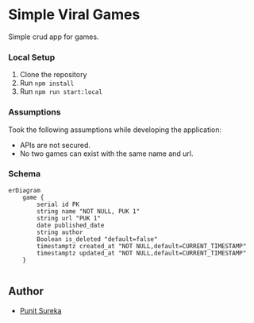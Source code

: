 # **Simple Viral Games**

Simple crud app for games.

### Local Setup
1. Clone the repository
2. Run `npm install`
3. Run `npm run start:local`


### Assumptions
Took the following assumptions while developing the application:
- APIs are not secured.
- No two games can exist with the same name and url. 

### Schema
```mermaid
erDiagram
    game {
        serial id PK
        string name "NOT NULL, PUK 1"
        string url "PUK 1"
	    date published_date
	    string author
	    Boolean is_deleted "default=false"
        timestamptz created_at "NOT NULL,default=CURRENT_TIMESTAMP"
        timestamptz updated_at "NOT NULL,default=CURRENT_TIMESTAMP"
    }
	
```

## Author
* [Punit Sureka](https://www.linkedin.com/in/punitsureka/)
